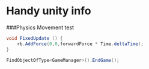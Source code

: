 # Handy unity info

###Physics Movement
 test
```C#
void FixedUpdate () {
	rb.AddForce(0,0,forwardForce * Time.deltaTime);
}
```

```C#
FindObjectOfType<GameManager>().EndGame();
```